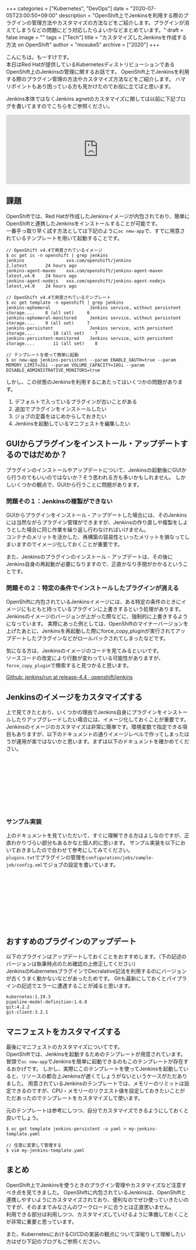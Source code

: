 +++
categories = ["Kubernetes", "DevOps"]
date = "2020-07-05T23:00:50+09:00"
description = "OpenShift上でJenkinsを利用する際のプラグインの管理方法やカスタマイズの方法などをご紹介します。プラグインが消えてしまうなどの問題にどう対応したらよいかなどまとめています。"
draft = false
image = ""
tags = ["Tech"]
title = "カスタマイズしたJenkinsを作成する方法 on OpenShift"
author = "mosuke5"
archive = ["2020"]
+++

こんにちは。もーすけです。  
本日はRed Hatが提供しているKubernetesディストリビューションであるOpenShift上のJenkinsの管理に関するお話です。
OpenShift上でJenkinsを利用する際のプラグイン管理の方法やカスタマイズ方法などをご紹介します。
ハマリポイントもあり困っている方も見かけたのでお役に立てばと思います。

Jenkins本体ではなくJenkins agnetのカスタマイズに関しては以前に下記ブログを書いてますのでこちらをご参照ください。

<iframe src="https://hatenablog-parts.com/embed?url=https%3A%2F%2Frheb.hatenablog.com%2Fentry%2Fopenshift-custom-jenkins-agent" style="border: 0; width: 100%; height: 190px;" allowfullscreen scrolling="no"></iframe>

<!--more-->

## 課題
OpenShiftでは、Red Hatが作成したJenkinsイメージが内包されており、簡単にOpenShiftと連携したJenkinsをインストールすることが可能です。  
一番手っ取り早く試す方法としては下記のように`oc new-app`で、すでに用意されているテンプレートを用いて起動することです。

```
// OpenShift v4.4で用意されているイメージ
$ oc get is -n openshift | grep jenkins
jenkins                xxx.com/openshift/jenkins                2,latest       24 hours ago
jenkins-agent-maven    xxx.com/openshift/jenkins-agent-maven    latest,v4.0    24 hours ago
jenkins-agent-nodejs   xxx.com/openshift/jenkins-agent-nodejs   latest,v4.0    24 hours ago

// OpenShift v4.4で用意されているテンプレート
$ oc get template -n openshift | grep jenkins
jenkins-ephemeral               Jenkins service, without persistent storage....    8 (all set)     6
jenkins-ephemeral-monitored     Jenkins service, without persistent storage....    9 (all set)     7
jenkins-persistent              Jenkins service, with persistent storage....       10 (all set)    7
jenkins-persistent-monitored    Jenkins service, with persistent storage....       11 (all set)    8

// テンプレートを使って簡単に起動
$ oc new-app jenkins-persistent --param ENABLE_OAUTH=true --param MEMORY_LIMIT=2Gi --param VOLUME_CAPACITY=10Gi --param DISABLE_ADMINISTRATIVE_MONITORS=true
```

しかし、この状態のJenkinsを利用するにあたってはいくつかの問題があります。

1. デフォルトで入っているプラグインが古いことがある
1. 追加でプラグインをインストールしたい
1. ジョブの定義をはじめからしておきたい
1. Jenkinsを起動しているマニフェストを編集したい

## GUIからプラグインをインストール・アップデートするのではだめか？
プラグインのインストールやアップデートについて、Jenkinsの起動後にGUIから行うのでもいいのではないか？そう思われる方も多いかもしれません。
しかしいくつかの観点で、GUIから行うことに問題があります。

### 問題その１：Jenkinsの複製ができない
GUIからプラグインをインストール・アップデートした場合には、そのJenkinsには当然ながらプラグイン管理ができますが、Jenkinsの作り直しや複製をしようとした場合に同じ作業を繰り返し行わなければいけません。  
コンテナのメリットを活かした、再構築の容易性といったメリットを損なってしまいますのでイメージ化しておくことが重要です。

また、Jenkinsのプラグインのインストール・アップデートは、その後にJenkins自身の再起動が必要になりますので、正直かなり手間がかかるということです。

### 問題その２：特定の条件でインストールしたプラグインが消える
OpenShiftに内包されているJenkinsイメージには、ある特定の条件のときにイメージにもともと持っているプラグインに上書きするという処理があります。
Jenkinsのイメージのバージョンが上がった際などに、強制的に上書きするようになっています。
実際にあった例としては、OpenShiftのマイナーバージョンを上げたあとに、Jenkinsを再起動した際にforce_copy_pluginが実行されてアップデートしたプラグインなどがロールバックされてしまったなどです。

気になる方は、Jenkinsのイメージのコードを見てみるといいです。  
ソースコードの改変により行数が変わっている可能性がありますが、`force_copy_plugin`で検索すると見つかると思います。

<a href="https://github.com/openshift/jenkins/blob/release-4.4/2/contrib/s2i/run" target="_blank">Github: jenkins/run at release-4.4 · openshift/jenkins</a>

## Jenkinsのイメージをカスタマイズする
上で見てきたとおり、いくつかの理由でJenkins自身にプラグインをインストールしたりアップグレードしたい場合には、イメージ化しておくことが重要です。
Jenkinsのイメージのカスタマイズは非常に簡単です。環境変数で指定できる項目もありますが、以下のドキュメントの通りイメージレベルで作ってしまったほうが運用が楽ではないかと思います。まずは以下のドキュメントを確かめてください。

<div class="iframely-embed"><div class="iframely-responsive" style="height: 140px; padding-bottom: 0;"><a href="https://access.redhat.com/documentation/ja-jp/openshift_container_platform/4.4/html/images/images-other-jenkins" data-iframely-url="//cdn.iframe.ly/ET99cFk"></a></div></div><script async src="//cdn.iframe.ly/embed.js" charset="utf-8"></script>

### サンプル実装
上のドキュメントを見ていただいて、すぐに理解できる方はよしなのですが、正直わかりづらい部分もあるかなと個人的に思います。
サンプル実装を以下においておきましたので合わせて参考にしてみてください。  
`plugins.txt`でプラグインの管理を`configuration/jobs/sample-job/config.xml`でジョブの設定を書いています。

<div class="iframely-embed"><div class="iframely-responsive" style="height: 140px; padding-bottom: 0;"><a href="https://github.com/mosuke5/openshift-custom-jenkins" data-iframely-url="//cdn.iframe.ly/3eDTKnz"></a></div></div><script async src="//cdn.iframe.ly/embed.js" charset="utf-8"></script>

## おすすめのプラグインのアップデート
以下のプラグインはアップデートしておくことをおすすめします。（下の記述のバージョンは執筆時点のため確認の上修正してください）  
JenkinsのKubernetesプラグインでDecralative記法を利用するのにバージョンが古くうまく動かないなどがあったためです。
Gitも最新にしておくとパイプラインの記述でエラーに遭遇することが減ると思います。

```
kubernetes:1.19.3
pipeline-model-definition:1.6.0
git:4.2.2
git-client:3.2.1
```

## マニフェストをカスタマイズする
最後にマニフェストのカスタマイズについてです。  
OpenShiftでは、Jenkinsを起動するためのテンプレートが用意されています。
冒頭で`oc new-app`でJenkinsを簡単に起動できるのもこのテンプレートが存在するおかげです。
しかし、実際にこのテンプレートを使ってJenkinsを起動していると、リソースの都合上Jenkinsが遅くてしょうがないというケースがただありました。
用意されているJenkinsのテンプレートでは、メモリーのリミットは設定できるのですが、CPU・メモリーのリクエスト値を設定しておきたいことがただあったのでテンプレートをカスタマイズして使います。

元のテンプレートは参考にしつつ、自分でカスタマイズできるようにしておくと良いでしょう。

```
$ oc get template jenkins-persistent -o yaml > my-jenkins-template.yaml

// 任意に変更して管理する
$ vim my-jenkins-template.yaml
```

## まとめ
OpenShift上でJenkinsを使うときのプラグイン管理やカスタマイズなど注意すべき点を見てきました。
OpenShiftに内包されているJenkinsは、OpenShiftと連携しやすいようにカスタマイズされており、便利なのでぜひ使っていきたいのですが、そのままでみなさんのワークロードに合うとは正直思いません。  
利用できる部分は利用しつつ、カスタマイズしていけるように準備しておくことが非常に重要と思っています。

また、KubernetesにおけるCI/CDの実装の観点について深堀りして理解したい方はぜひ下記のブログもご参照ください。

<div class="iframely-embed"><div class="iframely-responsive" style="height: 140px; padding-bottom: 0;"><a href="https://blog.mosuke.tech/entry/2020/03/04/kubernetes-ci-cd/" data-iframely-url="//cdn.iframe.ly/AWtNlfG"></a></div></div><script async src="//cdn.iframe.ly/embed.js" charset="utf-8"></script>